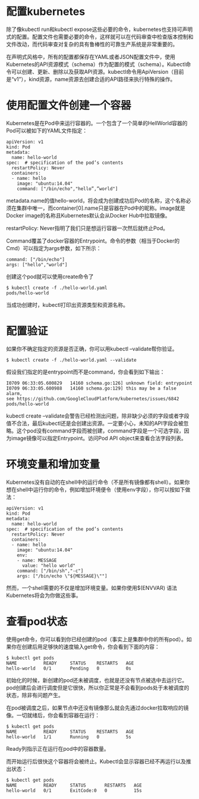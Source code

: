 
# 配置kubernetes


除了像kubectl run和kubectl expose这些必要的命令，kubernetes也支持可声明式的配置。配置文件也需要必要的命令，这样就可以在代码审查中检查版本控制和文件改动，而代码审查对复杂的具有鲁棒性的可靠生产系统是非常重要的。

在声明式风格中，所有的配置都保存在YAML或者JSON配置文件中，使用Kubernetes的API资源模式（schema）作为配置的模式（schema）。Kubectl命令可以创建、更新、删除以及获取API资源。kubectl命令用ApiVersion（目前是“v1”），kind资源，name资源去创建合适的API路径来执行特殊的操作。


# 使用配置文件创建一个容器

Kubernetes是在Pod中来运行容器的。一个包含了一个简单的HellWorld容器的Pod可以被如下的YAML文件指定：
```
apiVersion: v1
kind: Pod
metadata:
  name: hello-world
spec:  # specification of the pod’s contents
  restartPolicy: Never
  containers:
  - name: hello
    image: "ubuntu:14.04"
    command: ["/bin/echo","hello”,”world"]
```


metadata.name的值hello-world，将会成为创建成功后Pod的名称，这个名称必须在集群中唯一，而container[0].name只是容器在Pod中的昵称。image就是Docker image的名称且Kubernetes默认会从Docker Hub中拉取镜像。

restartPolicy: Never指明了我们只是想运行容器一次然后就终止Pod。

Command覆盖了docker容器的Entrypoint。命令的参数（相当于Docker的Cmd）可以指定为args参数，如下所示：

```
command: ["/bin/echo"]
args: ["hello","world"]
```
创建这个pod就可以使用create命令了

```
$ kubectl create -f ./hello-world.yaml
pods/hello-world
```
当成功创建时，kubectl打印出资源类型和资源名称。


# 配置验证

如果你不确定指定的资源是否正确，你可以用kubectl –validate帮你验证。
```
$ kubectl create -f ./hello-world.yaml --validate
```
假设我们指定的是entrypoint而不是command，你会看到如下输出：
```
I0709 06:33:05.600829   14160 schema.go:126] unknown field: entrypoint
I0709 06:33:05.600988   14160 schema.go:129] this may be a false alarm, 
see https://github.com/GoogleCloudPlatform/kubernetes/issues/6842
pods/hello-world
```
kubectl create –validate会警告已经检测出问题，除非缺少必须的字段或者字段值不合法，最后kubectl还是会创建出资源。一定要小心，未知的API字段会被忽略。这个pod没有command字段而被创建，command字段是一个可选字段，因为image镜像可以指定Entrypoint。访问Pod API object来查看合法字段列表。


# 环境变量和增加变量

Kubernetes没有自动的在shell中的运行命令（不是所有镜像都有shell）。如果你想在shell中运行你的命令，例如增加环境便令（使用env字段），你可以按如下做法：
```
apiVersion: v1
kind: Pod
metadata:
  name: hello-world
spec:  # specification of the pod’s contents
  restartPolicy: Never
  containers:
  - name: hello
    image: "ubuntu:14.04"
    env:
    - name: MESSAGE
      value: "hello world"
    command: ["/bin/sh","-c"]
    args: ["/bin/echo \"${MESSAGE}\""]

```
然而，一个shell需要的不仅是增加环境变量。如果你使用$(ENVVAR) 语法Kubernetes将会为你做这些事。

# 查看pod状态

使用get命令，你可以看到你已经创建的pod（事实上是集群中你的所有pod）。如果你在创建后用足够快的速度输入get命令，你会看到下面的内容：
```
$ kubectl get pods
NAME          READY     STATUS    RESTARTS   AGE
hello-world   0/1       Pending   0          0s

```
初始化的时候，新创建的pod还未被调度，也就是还没有节点被选中去运行它。pod创建后会进行调度但是它很快，所以你正常是不会看到pods处于未被调度的状态，除非有问题产生。

在pod被调度之后，如果节点中还没有镜像那么就会先通过docker拉取响应的镜像。一切就绪后，你会看到容器在运行：
```
$ kubectl get pods
NAME          READY     STATUS    RESTARTS   AGE
hello-world   1/1       Running   0          5s

```
Ready列指示正在运行在pod中的容器数量。

而开始运行后很快这个容器将会被终止。Kubectl会显示容器已经不再运行以及推出状态：
```
$ kubectl get pods
NAME          READY     STATUS       RESTARTS   AGE
hello-world   0/1       ExitCode:0   0          15s

```